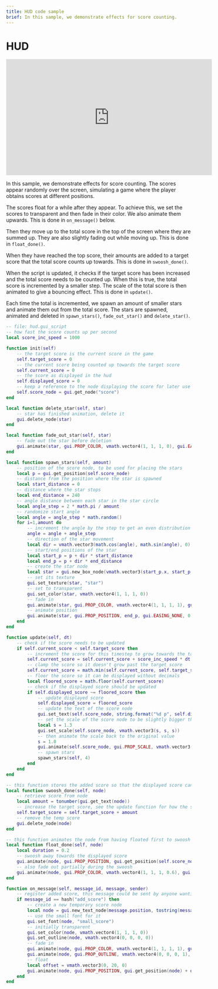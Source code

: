 ```yaml
---
title: HUD code sample
brief: In this sample, we demonstrate effects for score counting.
---
```

# HUD

<iframe width="560" height="315" src="https://www.youtube.com/embed/bcU9PCrPAeY" frameborder="0" allowfullscreen></iframe>

In this sample, we demonstrate effects for score counting. The scores appear randomly over the screen, simulating a game where the player obtains scores at different positions.

The scores float for a while after they appear. To achieve this, we set the scores to transparent and then fade in their color. We also animate them upwards. This is done in `on_message()` below.

Then they move up to the total score in the top of the screen where they are summed up.
They are also slightly fading out while moving up. This is done in `float_done()`.

When they have reached the top score, their amounts are added to a target score that the total score counts up towards. This is done in `swoosh_done()`.

When the script is updated, it checks if the target score has been increased and the total score needs to be counted up. When this is true, the total score is incremented by a smaller step.
The scale of the total score is then animated to give a bouncing effect. This is done in `update()`.

Each time the total is incremented, we spawn an amount of smaller stars and animate them out from the total score. The stars are spawned, animated and deleted in `spawn_stars()`, `fade_out_star()` and `delete_star()`.

```lua
-- file: hud.gui_script
-- how fast the score counts up per second
local score_inc_speed = 1000

function init(self)
    -- the target score is the current score in the game
    self.target_score = 0
    -- the current score being counted up towards the target score
    self.current_score = 0
    -- the score as displayed in the hud
    self.displayed_score = 0
    -- keep a reference to the node displaying the score for later use below
    self.score_node = gui.get_node("score")
end

local function delete_star(self, star)
    -- star has finished animation, delete it
    gui.delete_node(star)
end

local function fade_out_star(self, star)
    -- fade out the star before deletion
    gui.animate(star, gui.PROP_COLOR, vmath.vector4(1, 1, 1, 0), gui.EASING_INOUT, 0.2, 0.0, delete_star)
end

local function spawn_stars(self, amount)
    -- position of the score node, to be used for placing the stars
    local p = gui.get_position(self.score_node)
    -- distance from the position where the star is spawned
    local start_distance = 0
    -- distance where the star stops
    local end_distance = 240
    -- angle distance between each star in the star circle
    local angle_step = 2 * math.pi / amount
    -- randomize start angle
    local angle = angle_step * math.random()
    for i=1,amount do
        -- increment the angle by the step to get an even distribution of stars
        angle = angle + angle_step
        -- direction of the star movement
        local dir = vmath.vector3(math.cos(angle), math.sin(angle), 0)
        -- start/end positions of the star
        local start_p = p + dir * start_distance
        local end_p = p + dir * end_distance
        -- create the star node
        local star = gui.new_box_node(vmath.vector3(start_p.x, start_p.y, 0), vmath.vector3(30, 30, 0))
        -- set its texture
        gui.set_texture(star, "star")
        -- set to transparent
        gui.set_color(star, vmath.vector4(1, 1, 1, 0))
        -- fade in
        gui.animate(star, gui.PROP_COLOR, vmath.vector4(1, 1, 1, 1), gui.EASING_OUT, 0.2, 0.0, fade_out_star)
        -- animate position
        gui.animate(star, gui.PROP_POSITION, end_p, gui.EASING_NONE, 0.55)
    end
end

function update(self, dt)
    -- check if the score needs to be updated
    if self.current_score < self.target_score then
        -- increment the score for this timestep to grow towards the target score
        self.current_score = self.current_score + score_inc_speed * dt
        -- clamp the score so it doesn't grow past the target score
        self.current_score = math.min(self.current_score, self.target_score)
        -- floor the score so it can be displayed without decimals
        local floored_score = math.floor(self.current_score)
        -- check if the displayed score should be updated
        if self.displayed_score ~= floored_score then
            -- update displayed score
            self.displayed_score = floored_score
            -- update the text of the score node
            gui.set_text(self.score_node, string.format("%d p", self.displayed_score))
            -- set the scale of the score node to be slightly bigger than normal
            local s = 1.3
            gui.set_scale(self.score_node, vmath.vector3(s, s, s))
            -- then animate the scale back to the original value
            s = 1.0
            gui.animate(self.score_node, gui.PROP_SCALE, vmath.vector3(s, s, s), gui.EASING_OUT, 0.2)
            -- spawn stars
            spawn_stars(self, 4)
        end
    end
end

-- this function stores the added score so that the displayed score can be counted up in the update function
local function swoosh_done(self, node)
    -- retrieve score from node
    local amount = tonumber(gui.get_text(node))
    -- increase the target score, see the update function for how the score is updated to match the target score
    self.target_score = self.target_score + amount
    -- remove the temp score
    gui.delete_node(node)
end

-- this function animates the node from having floated first to swoosh away towards the displayed total score
local function float_done(self, node)
    local duration = 0.2
    -- swoosh away towards the displayed score
    gui.animate(node, gui.PROP_POSITION, gui.get_position(self.score_node), gui.EASING_IN, duration, 0.0, swoosh_done)
    -- also fade out partially during the swoosh
    gui.animate(node, gui.PROP_COLOR, vmath.vector4(1, 1, 1, 0.6), gui.EASING_IN, duration)
end

function on_message(self, message_id, message, sender)
    -- register added score, this message could be sent by anyone wanting to increment the score
    if message_id == hash("add_score") then
        -- create a new temporary score node
        local node = gui.new_text_node(message.position, tostring(message.amount))
        -- use the small font for it
        gui.set_font(node, "small_score")
        -- initially transparent
        gui.set_color(node, vmath.vector4(1, 1, 1, 0))
        gui.set_outline(node, vmath.vector4(0, 0, 0, 0))
        -- fade in
        gui.animate(node, gui.PROP_COLOR, vmath.vector4(1, 1, 1, 1), gui.EASING_OUT, 0.3)
        gui.animate(node, gui.PROP_OUTLINE, vmath.vector4(0, 0, 0, 1), gui.EASING_OUT, 0.3)
        -- float
        local offset = vmath.vector3(0, 20, 0)
        gui.animate(node, gui.PROP_POSITION, gui.get_position(node) + offset, gui.EASING_NONE, 0.5, 0.0, float_done)
    end
end
```
